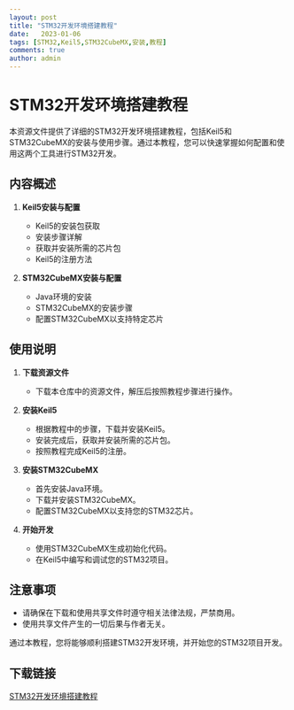 ```yaml
---
layout: post
title: "STM32开发环境搭建教程"
date:   2023-01-06
tags: [STM32,Keil5,STM32CubeMX,安装,教程]
comments: true
author: admin
---
```

# STM32开发环境搭建教程

本资源文件提供了详细的STM32开发环境搭建教程，包括Keil5和STM32CubeMX的安装与使用步骤。通过本教程，您可以快速掌握如何配置和使用这两个工具进行STM32开发。

## 内容概述

1. **Keil5安装与配置**
   - Keil5的安装包获取
   - 安装步骤详解
   - 获取并安装所需的芯片包
   - Keil5的注册方法

2. **STM32CubeMX安装与配置**
   - Java环境的安装
   - STM32CubeMX的安装步骤
   - 配置STM32CubeMX以支持特定芯片

## 使用说明

1. **下载资源文件**
   - 下载本仓库中的资源文件，解压后按照教程步骤进行操作。

2. **安装Keil5**
   - 根据教程中的步骤，下载并安装Keil5。
   - 安装完成后，获取并安装所需的芯片包。
   - 按照教程完成Keil5的注册。

3. **安装STM32CubeMX**
   - 首先安装Java环境。
   - 下载并安装STM32CubeMX。
   - 配置STM32CubeMX以支持您的STM32芯片。

4. **开始开发**
   - 使用STM32CubeMX生成初始化代码。
   - 在Keil5中编写和调试您的STM32项目。

## 注意事项

- 请确保在下载和使用共享文件时遵守相关法律法规，严禁商用。
- 使用共享文件产生的一切后果与作者无关。

通过本教程，您将能够顺利搭建STM32开发环境，并开始您的STM32项目开发。

## 下载链接

[STM32开发环境搭建教程](https://pan.quark.cn/s/10acf708f92e)